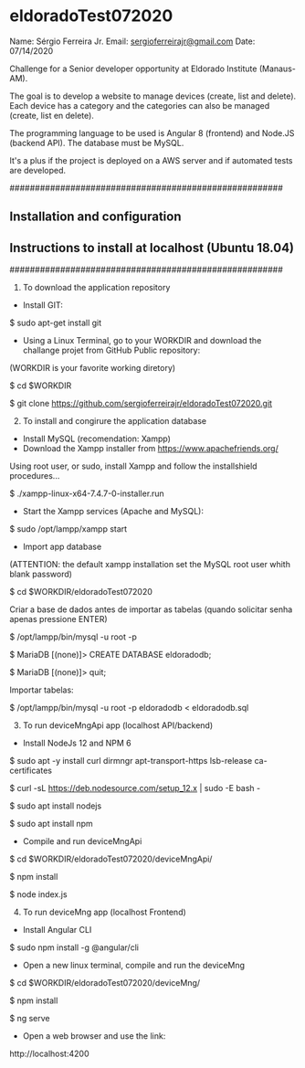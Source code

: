 # eldoradoTest072020
Name: Sérgio Ferreira Jr.
Email: sergioferreirajr@gmail.com
Date: 07/14/2020

Challenge for a Senior developer opportunity at Eldorado Institute (Manaus-AM).

The goal is to develop a website to manage devices (create, list and delete). Each device has a category and the categories can also be managed (create, list en delete).

The programming language to be used is Angular 8 (frontend) and Node.JS (backend API). The database must be MySQL.

It's a plus if the project is deployed on a AWS server and if automated tests are developed.

######################################################
## Installation and configuration 
## Instructions to install at localhost (Ubuntu 18.04)
######################################################

1) To download the application repository
- Install GIT:

$ sudo apt-get install git

- Using a Linux Terminal, go to your WORKDIR and download the challange projet from GitHub Public repository:

(WORKDIR is your favorite working diretory)

$ cd $WORKDIR

$ git clone https://github.com/sergioferreirajr/eldoradoTest072020.git


2) To install and congirure the application database
- Install MySQL (recomendation: Xampp)
- Download the Xampp installer from https://www.apachefriends.org/

Using root user, or sudo, install Xampp and follow the installshield procedures...

$ ./xampp-linux-x64-7.4.7-0-installer.run

- Start the Xampp services (Apache and MySQL):

$ sudo /opt/lampp/xampp start

- Import app database 

(ATTENTION: the default xampp installation set the MySQL root user whith blank password)

$ cd $WORKDIR/eldoradoTest072020

Criar a base de dados antes de importar as tabelas (quando solicitar senha apenas pressione ENTER)

$ /opt/lampp/bin/mysql -u root -p

$ MariaDB [(none)]> CREATE DATABASE eldoradodb;

$ MariaDB [(none)]> quit;

Importar tabelas:

$ /opt/lampp/bin/mysql -u root -p eldoradodb < eldoradodb.sql


3) To run deviceMngApi app (localhost API/backend)
- Install NodeJs 12 and NPM 6

$ sudo apt -y install curl dirmngr apt-transport-https lsb-release ca-certificates

$ curl -sL https://deb.nodesource.com/setup_12.x | sudo -E bash -

$ sudo apt install nodejs

$ sudo apt install npm

- Compile and run deviceMngApi

$ cd $WORKDIR/eldoradoTest072020/deviceMngApi/

$ npm install

$ node index.js

4) To run deviceMng app (localhost Frontend)
- Install Angular CLI

$ sudo npm install -g @angular/cli

- Open a new linux terminal, compile and run the deviceMng

$ cd $WORKDIR/eldoradoTest072020/deviceMng/

$ npm install

$ ng serve

- Open a web browser and use the link:

http://localhost:4200
